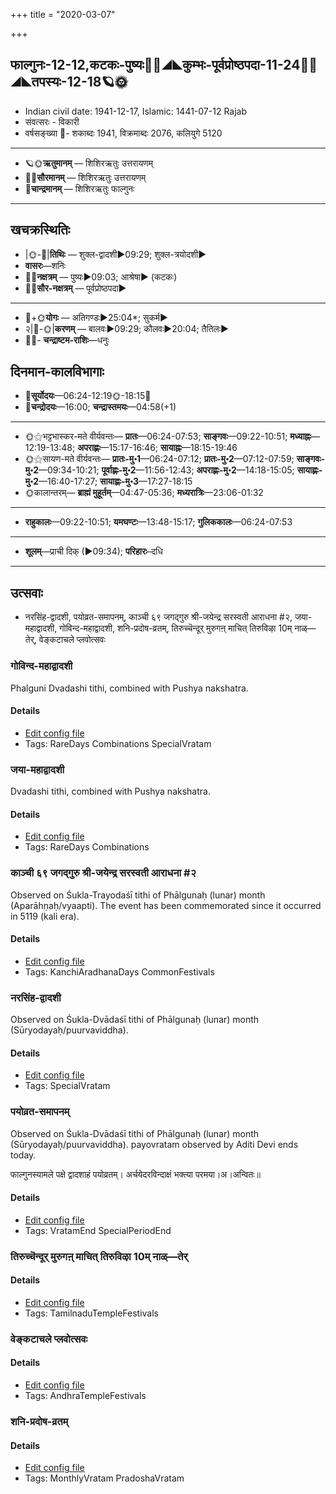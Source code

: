 +++
title = "2020-03-07"

+++
## फाल्गुनः-12-12,कटकः-पुष्यः🌛🌌◢◣कुम्भः-पूर्वप्रोष्ठपदा-11-24🌌🌞◢◣तपस्यः-12-18🪐🌞
- Indian civil date: 1941-12-17, Islamic: 1441-07-12 Rajab
- संवत्सरः - विकारी
- वर्षसङ्ख्या 🌛- शकाब्दः 1941, विक्रमाब्दः 2076, कलियुगे 5120
___________________
- 🪐🌞**ऋतुमानम्** — शिशिरऋतुः उत्तरायणम्
- 🌌🌞**सौरमानम्** — शिशिरऋतुः उत्तरायणम्
- 🌛**चान्द्रमानम्** — शिशिरऋतुः फाल्गुनः
___________________


## खचक्रस्थितिः
- |🌞-🌛|**तिथिः** — शुक्ल-द्वादशी►09:29; शुक्ल-त्रयोदशी►  
- **वासरः**—शनिः  
- 🌌🌛**नक्षत्रम्** — पुष्यः►09:03; आश्रेषा► (कटकः)  
- 🌌🌞**सौर-नक्षत्रम्** — पूर्वप्रोष्ठपदा►  
___________________
- 🌛+🌞**योगः** — अतिगण्डः►25:04*; सुकर्म►  
- २|🌛-🌞|**करणम्** — बालवः►09:29; कौलवः►20:04; तैतिलः►  
- 🌌🌛- **चन्द्राष्टम-राशिः**—धनुः  


## दिनमान-कालविभागाः
- 🌅**सूर्योदयः**—06:24-12:19🌞️-18:15🌇  
- 🌛**चन्द्रोदयः**—16:00; **चन्द्रास्तमयः**—04:58(+1)  
___________________
- 🌞⚝भट्टभास्कर-मते वीर्यवन्तः— **प्रातः**—06:24-07:53; **साङ्गवः**—09:22-10:51; **मध्याह्नः**—12:19-13:48; **अपराह्णः**—15:17-16:46; **सायाह्नः**—18:15-19:46  
- 🌞⚝सायण-मते वीर्यवन्तः— **प्रातः-मु॰1**—06:24-07:12; **प्रातः-मु॰2**—07:12-07:59; **साङ्गवः-मु॰2**—09:34-10:21; **पूर्वाह्णः-मु॰2**—11:56-12:43; **अपराह्णः-मु॰2**—14:18-15:05; **सायाह्णः-मु॰2**—16:40-17:27; **सायाह्णः-मु॰3**—17:27-18:15  
- 🌞कालान्तरम्— **ब्राह्मं मुहूर्तम्**—04:47-05:36; **मध्यरात्रिः**—23:06-01:32  
___________________
- **राहुकालः**—09:22-10:51; **यमघण्टः**—13:48-15:17; **गुलिककालः**—06:24-07:53  
___________________
- **शूलम्**—प्राची दिक् (►09:34); **परिहारः**–दधि  
___________________

## उत्सवाः
- नरसिंह-द्वादशी, पयोव्रत-समापनम्, काञ्ची ६९ जगद्गुरु श्री-जयेन्द्र सरस्वती आराधना #२, जया-महाद्वादशी, गोविन्द-महाद्वादशी, शनि-प्रदोष-व्रतम्, तिरुच्चॆन्दूर् मुरुगऩ् माचित् तिरुविऴा 10म् नाळ्—तेर्, वेङ्कटाचले प्लवोत्सवः
### गोविन्द-महाद्वादशी

Phalguni Dvadashi tithi, combined with Pushya nakshatra.

#### Details
- [Edit config file](https://github.com/jyotisham/adyatithi/tree/master/time_focus/monthly/dvAdashI/description_only/gOvinda~mahAdvAdazI.toml)
- Tags: RareDays Combinations SpecialVratam


### जया-महाद्वादशी

Dvadashi tithi, combined with Pushya nakshatra.

#### Details
- [Edit config file](https://github.com/jyotisham/adyatithi/tree/master/time_focus/monthly/dvAdashI/description_only/jayA~mahAdvAdazI.toml)
- Tags: RareDays Combinations


### काञ्ची ६९ जगद्गुरु श्री-जयेन्द्र सरस्वती आराधना #२

Observed on Śukla-Trayodaśī tithi of Phālgunaḥ (lunar) month (Aparāhṇaḥ/vyaapti). The event has been commemorated since it occurred in 5119 (kali era).  






#### Details
- [Edit config file](https://github.com/jyotisham/adyatithi/tree/master/mahApuruSha/kAnchI-maTha/lunar_month/tithi/12/13/kAJcI%2069%20jagadguru%20zrI~jayEndra%20sarasvatI%20ArAdhanA.toml)
- Tags: KanchiAradhanaDays CommonFestivals


### नरसिंह-द्वादशी

Observed on Śukla-Dvādaśī tithi of Phālgunaḥ (lunar) month (Sūryodayaḥ/puurvaviddha). 

#### Details
- [Edit config file](https://github.com/jyotisham/adyatithi/tree/master/devatA/vaiShNava/lunar_month/tithi/12/12/narasiMha-dvAdazI.toml)
- Tags: SpecialVratam


### पयोव्रत-समापनम्

Observed on Śukla-Dvādaśī tithi of Phālgunaḥ (lunar) month (Sūryodayaḥ/puurvaviddha). payovratam observed by Aditi Devi ends today.

फाल्गुनस्यामले पक्षे द्वादशाहं पयोव्रतम्। अर्चयेदरविन्दाक्षं भक्त्या परमया।अ।अन्वितः॥



#### Details
- [Edit config file](https://github.com/jyotisham/adyatithi/tree/master/general/lunar_month/tithi/12/12/payOvrata-samApanam.toml)
- Tags: VratamEnd SpecialPeriodEnd


### तिरुच्चॆन्दूर् मुरुगऩ् माचित् तिरुविऴा 10म् नाळ्—तेर्



#### Details
- [Edit config file](https://github.com/jyotisham/adyatithi/tree/master/temples/Tamil/relative_event/tiruccendUr%20mAcit%20tiruvizhA%20nir2aivu/offset__-2/tiruccendUr%20murugan2%20mAcit%20tiruvizhA%20%23%2310%23%23m%20nAL%E2%80%94tEr.toml)
- Tags: TamilnaduTempleFestivals


### वेङ्कटाचले प्लवोत्सवः



#### Details
- [Edit config file](https://github.com/jyotisham/adyatithi/tree/master/temples/venkaTAchala/relative_event/vEGkaTAcalE%20plavOtsava-samApanam/offset__-2/vEGkaTAcalE%20plavOtsavaH~3.toml)
- Tags: AndhraTempleFestivals


### शनि-प्रदोष-व्रतम्



#### Details
- [Edit config file](https://github.com/jyotisham/adyatithi/tree/master/time_focus/monthly/pradoSha/description_only/zani-pradOSa-vratam.toml)
- Tags: MonthlyVratam PradoshaVratam


